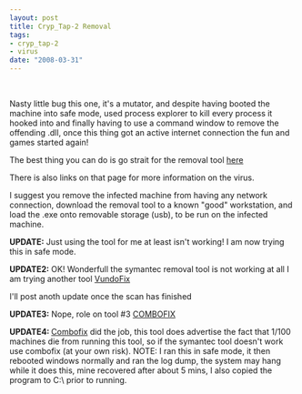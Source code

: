 ```yaml
--- 
layout: post
title: Cryp_Tap-2 Removal
tags: 
- cryp_tap-2
- virus
date: "2008-03-31"
---
```

<p><script type="text/javascript"><!--
google_ad_client = "pub-5002016982726982";
/* 468x60, created 09/04/08 */
google_ad_slot = "2202844884";
google_ad_width = 468;
google_ad_height = 60;
//-->
</script><br />
<script type="text/javascript"
src="http://pagead2.googlesyndication.com/pagead/show_ads.js">
</script></p>


<p>Nasty little bug this one, it's a mutator, and despite having booted the machine into safe mode, used process explorer to kill every process it hooked into and finally having to use a command window to remove the offending .dll, once this thing got an active internet connection the fun and games started again!</p>
<p>The best thing you can do is go strait for the removal tool <a href="http://www.symantec.com/security_response/writeup.jsp?docid=2004-112210-3747-99">here</a></p>
<p>There is also links on that page for more information on the virus.</p>
<p>I suggest you remove the infected machine from having any network connection, download the removal tool to a known "good" workstation, and load the .exe onto removable storage (usb), to be run on the infected machine.</p>
<p><strong>UPDATE:</strong> Just using the tool for me at least isn't working! I am now trying this in safe mode.</p>
<p><strong>UPDATE2:</strong> OK! Wonderfull the symantec removal tool is not working at all I am trying another tool <a href="http://www.atribune.org/ccount/click.php?id=4">VundoFix</a></p>
<p>I'll post anoth update once the scan has finished</p>
<p><strong>UPDATE3:</strong> Nope, role on tool #3 <a href="http://download.bleepingcomputer.com/sUBs/ComboFix.exe">COMBOFIX</a></p>
<p><strong>UPDATE4: </strong><a href="http://www.bleepingcomputer.com/combofix/how-to-use-combofix">Combofix</a> did the job, this tool does advertise the fact that 1/100 machines die from running this tool, so if the symantec tool doesn't work use combofix (at your own risk). NOTE: I ran this in safe mode, it then rebooted windows normally and ran the log dump, the system may hang while it does this, mine recovered after about 5 mins, I also copied the program to C:\ prior to running.</p>
<p><script type="text/javascript"><!--
google_ad_client = "pub-5002016982726982";
/* 468x60, created 09/04/08 */
google_ad_slot = "2202844884";
google_ad_width = 468;
google_ad_height = 60;
//-->
</script><br />
<script type="text/javascript"
src="http://pagead2.googlesyndication.com/pagead/show_ads.js">
</script></p>
